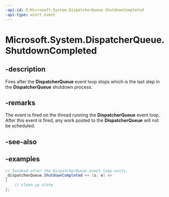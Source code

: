 ```yaml
---
-api-id: E:Microsoft.System.DispatcherQueue.ShutdownCompleted
-api-type: winrt event
---
```


<!-- Event syntax.
public event TypedEventHandler ShutdownCompleted<DispatcherQueue,  object>
-->

# Microsoft.System.DispatcherQueue.ShutdownCompleted

## -description
Fires after the **DispatcherQueue** event loop stops which is the last step in the **DispatcherQueue** shutdown process.

## -remarks
The event is fired on the thread running the **DispatcherQueue** event loop. After this event is fired, any work posted to the **DispatcherQueue** will not be scheduled.

## -see-also

## -examples
```csharp
// Invoked after the DispatcherQueue event loop exits.
_dispatcherQueue.ShutdownCompleted += (s, e) =>
{
    // clean up state
};
```
